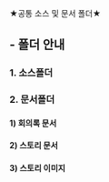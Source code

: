 ★공통 소스 및 문서 폴더★

## - 폴더 안내

### 1. 소스폴더

### 2. 문서폴더

#### 1) 회의록 문서
#### 2) 스토리 문서
#### 3) 스토리 이미지


